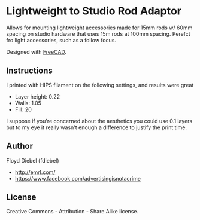 Lightweight to Studio Rod Adaptor
=============

Allows for mounting lightweight accessories made for 15mm rods w/ 60mm spacing on studio hardware that uses 15m rods at 100mm spacing. Perefct fro light accessories, such as a follow focus.

Designed with [FreeCAD](http://www.freecadweb.org/).

Instructions
--------
I printed with HIPS filament on the following settings, and results were great

* Layer height: 0.22
* Walls: 1.05
* Fill: 20

I suppose if you're concerned about the aesthetics you could use 0.1 layers but to my eye it really wasn't enough a difference to justify the print time.

Author
--------
Floyd Diebel (fdiebel)
* <http://emrl.com/>
* <https://www.facebook.com/advertisingisnotacrime> 

License
--------
Creative Commons - Attribution - Share Alike license.  
